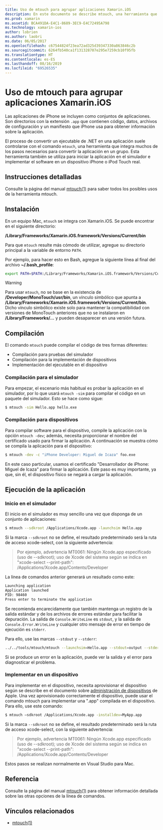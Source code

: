 ```yaml
---
title: Uso de mtouch para agrupar aplicaciones Xamarin.iOS
description: En este documento se describe mtouch, una herramienta que controla muchos de los pasos necesarios para convertir una aplicación Xamarin.iOS en una agrupación, iniciarla en el simulador e implementarla en un dispositivo físico.
ms.prod: xamarin
ms.assetid: BCA491DA-E4C1-8689-3EC9-E4C72495A798
ms.technology: xamarin-ios
author: lobrien
ms.author: laobri
ms.date: 06/05/2017
ms.openlocfilehash: c67544824f23ea72ad325d39347330a863846c2b
ms.sourcegitcommit: 6264fb540ca1f131328707e295e7259cb10f95fb
ms.translationtype: HT
ms.contentlocale: es-ES
ms.lasthandoff: 08/16/2019
ms.locfileid: "69526535"
---
```

# <a name="using-mtouch-to-bundle-xamarinios-apps"></a>Uso de mtouch para agrupar aplicaciones Xamarin.iOS

Las aplicaciones de iPhone se incluyen como conjuntos de aplicaciones. Son directorios con la extensión `.app` que contienen código, datos, archivos de configuración y un manifiesto que iPhone usa para obtener información sobre la aplicación.

El proceso de convertir un ejecutable de .NET en una aplicación suele controlarse con el comando `mtouch`, una herramienta que integra muchos de los pasos necesarios para convertir la aplicación en un grupo. Esta herramienta también se utiliza para iniciar la aplicación en el simulador e implementar el software en un dispositivo iPhone o iPod Touch real.

## <a name="detailed-instructions"></a>Instrucciones detalladas

Consulte la página del manual [mtouch(1)](http://docs.go-mono.com/?link=man%3amtouch(1)) para saber todos los posibles usos de la herramienta mtouch.

## <a name="installation"></a>Instalación

En un equipo Mac, `mtouch` se integra con Xamarin.iOS. Se puede encontrar en el siguiente directorio:

**/Library/Frameworks/Xamarin.iOS.framework/Versions/Current/bin**

Para que `mtouch` resulte más cómodo de utilizar, agregue su directorio principal a la variable de entorno `PATH`.  

Por ejemplo, para hacer esto en Bash, agregue la siguiente línea al final del archivo **~/.bash_profile**:

```bash
export PATH=$PATH:/Library/Frameworks/Xamarin.iOS.framework/Versions/Current/bin
```

> [!WARNING]
> Para usar `mtouch`, no se base en la existencia de **/Developer/MonoTouch/usr/bin**, un vínculo simbólico que apunta a **/Library/Frameworks/Xamarin.iOS.framework/Versions/Current/bin**. Dicho vínculo simbólico existe solo para mantener la compatibilidad con versiones de MonoTouch anteriores que no se instalaron en **/Library/Frameworks/...** y pueden desaparecer en una versión futura.

## <a name="building"></a>Compilación

El comando `mtouch` puede compilar el código de tres formas diferentes:

- Compilación para pruebas del simulador
- Compilación para la implementación de dispositivos
- Implementación del ejecutable en el dispositivo


### <a name="building-for-the-simulator"></a>Compilación para el simulador

Para empezar, el escenario más habitual es probar la aplicación en el simulador, por lo que usará `mtouch -sim` para compilar el código en un paquete del simulador. Esto se hace como sigue:

```bash
$ mtouch -sim Hello.app hello.exe
```

### <a name="building-for-the-device"></a>Compilación para dispositivos

Para compilar software para el dispositivo, compile la aplicación con la opción `mtouch -dev`; además, necesita proporcionar el nombre del certificado usado para firmar la aplicación. A continuación se muestra cómo se compila la aplicación para el dispositivo:

```bash
$ mtouch -dev -c "iPhone Developer: Miguel de Icaza" foo.exe
```

En este caso particular, usamos el certificado "Desarrollador de iPhone: Miguel de Icaza" para firmar la aplicación. Este paso es muy importante, ya que, sin él, el dispositivo físico se negará a cargar la aplicación.

 <a name="Running_your_Application" />


## <a name="running-your-application"></a>Ejecución de la aplicación


### <a name="launching-on-the-simulator"></a>Inicio en el simulador

El inicio en el simulador es muy sencillo una vez que disponga de un conjunto de aplicaciones:

```bash
$ mtouch --sdkroot /Applications/Xcode.app -launchsim Hello.app 
```

Si la marca `--sdkroot` no se define, el resultado predeterminado será la ruta de acceso xcode-select, con la siguiente advertencia:

> Por ejemplo, advertencia MT0061: Ningún Xcode.app especificado (uso de --sdkroot); uso de Xcode del sistema según se indica en "xcode-select --print-path": /Applications/Xcode.app/Contents/Developer 

La línea de comandos anterior generará un resultado como este:

```bash
Launching application
Application launched
PID: 98460
Press enter to terminate the application
```



Se recomienda encarecidamente que también mantenga un registro de la salida estándar y de los archivos de errores estándar para facilitar la depuración. La salida de `Console.WriteLine` es `stdout`, y la salida de `Console.Error.WriteLine` y cualquier otro mensaje de error en tiempo de ejecución es `stderr`.

Para ello, use las marcas `--stdout` y `--stderr`:

```bash
../../tools/mtouch/mtouch --launchsim=Hello.app --stdout=output --stderr=error
```

Si se produce un error en la aplicación, puede ver la salida y el error para diagnosticar el problema.


### <a name="deploying-to-a-device"></a>Implementar en un dispositivo

Para implementar en el dispositivo, necesita aprovisionar el dispositivo según se describe en el documento sobre [administración de dispositivos](https://developer.apple.com/library/ios/#documentation/Xcode/Conceptual/ios_development_workflow/00-About_the_iOS_Application_Development_Workflow/introduction.html) de Apple. Una vez aprovisionado correctamente el dispositivo, puede usar el comando mtouch para implementar una ".app" compilada en el dispositivo. Para ello, use este comando:

```bash
$ mtouch —sdkroot /Applications/Xcode.app -installdev=MyApp.app
```

Si la marca `--sdkroot` no se define, el resultado predeterminado será la ruta de acceso xcode-select, con la siguiente advertencia:

> Por ejemplo, advertencia MT0061: Ningún Xcode.app especificado (uso de --sdkroot); uso de Xcode del sistema según se indica en "xcode-select --print-path": /Applications/Xcode.app/Contents/Developer 

Estos pasos se realizan normalmente en Visual Studio para Mac.

## <a name="reference"></a>Referencia

Consulte la página del manual [mtouch(1)](http://docs.go-mono.com/?link=man%3amtouch(1)) para obtener información detallada sobre las otras opciones de la línea de comandos.



## <a name="related-links"></a>Vínculos relacionados

- [mtouch(1)](http://iosapi.xamarin.com/?link=man%3amtouch(1))
